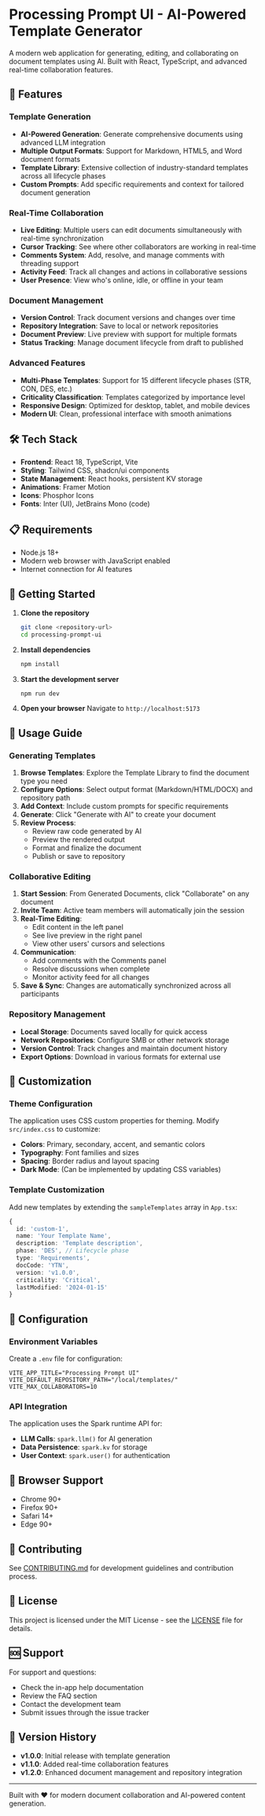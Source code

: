 # Processing Prompt UI - AI-Powered Template Generator

A modern web application for generating, editing, and collaborating on document templates using AI. Built with React, TypeScript, and advanced real-time collaboration features.

## 🚀 Features

### Template Generation
- **AI-Powered Generation**: Generate comprehensive documents using advanced LLM integration
- **Multiple Output Formats**: Support for Markdown, HTML5, and Word document formats
- **Template Library**: Extensive collection of industry-standard templates across all lifecycle phases
- **Custom Prompts**: Add specific requirements and context for tailored document generation

### Real-Time Collaboration
- **Live Editing**: Multiple users can edit documents simultaneously with real-time synchronization
- **Cursor Tracking**: See where other collaborators are working in real-time
- **Comments System**: Add, resolve, and manage comments with threading support
- **Activity Feed**: Track all changes and actions in collaborative sessions
- **User Presence**: View who's online, idle, or offline in your team

### Document Management
- **Version Control**: Track document versions and changes over time
- **Repository Integration**: Save to local or network repositories
- **Document Preview**: Live preview with support for multiple formats
- **Status Tracking**: Manage document lifecycle from draft to published

### Advanced Features
- **Multi-Phase Templates**: Support for 15 different lifecycle phases (STR, CON, DES, etc.)
- **Criticality Classification**: Templates categorized by importance level
- **Responsive Design**: Optimized for desktop, tablet, and mobile devices
- **Modern UI**: Clean, professional interface with smooth animations

## 🛠 Tech Stack

- **Frontend**: React 18, TypeScript, Vite
- **Styling**: Tailwind CSS, shadcn/ui components
- **State Management**: React hooks, persistent KV storage
- **Animations**: Framer Motion
- **Icons**: Phosphor Icons
- **Fonts**: Inter (UI), JetBrains Mono (code)

## 📋 Requirements

- Node.js 18+ 
- Modern web browser with JavaScript enabled
- Internet connection for AI features

## 🚀 Getting Started

1. **Clone the repository**
   ```bash
   git clone <repository-url>
   cd processing-prompt-ui
   ```

2. **Install dependencies**
   ```bash
   npm install
   ```

3. **Start the development server**
   ```bash
   npm run dev
   ```

4. **Open your browser**
   Navigate to `http://localhost:5173`

## 📖 Usage Guide

### Generating Templates

1. **Browse Templates**: Explore the Template Library to find the document type you need
2. **Configure Options**: Select output format (Markdown/HTML/DOCX) and repository path
3. **Add Context**: Include custom prompts for specific requirements
4. **Generate**: Click "Generate with AI" to create your document
5. **Review Process**: 
   - Review raw code generated by AI
   - Preview the rendered output
   - Format and finalize the document
   - Publish or save to repository

### Collaborative Editing

1. **Start Session**: From Generated Documents, click "Collaborate" on any document
2. **Invite Team**: Active team members will automatically join the session
3. **Real-Time Editing**: 
   - Edit content in the left panel
   - See live preview in the right panel
   - View other users' cursors and selections
4. **Communication**:
   - Add comments with the Comments panel
   - Resolve discussions when complete
   - Monitor activity feed for all changes
5. **Save & Sync**: Changes are automatically synchronized across all participants

### Repository Management

- **Local Storage**: Documents saved locally for quick access
- **Network Repositories**: Configure SMB or other network storage
- **Version Control**: Track changes and maintain document history
- **Export Options**: Download in various formats for external use

## 🎨 Customization

### Theme Configuration

The application uses CSS custom properties for theming. Modify `src/index.css` to customize:

- **Colors**: Primary, secondary, accent, and semantic colors
- **Typography**: Font families and sizes
- **Spacing**: Border radius and layout spacing
- **Dark Mode**: (Can be implemented by updating CSS variables)

### Template Customization

Add new templates by extending the `sampleTemplates` array in `App.tsx`:

```typescript
{
  id: 'custom-1',
  name: 'Your Template Name',
  description: 'Template description',
  phase: 'DES', // Lifecycle phase
  type: 'Requirements',
  docCode: 'YTN',
  version: 'v1.0.0',
  criticality: 'Critical',
  lastModified: '2024-01-15'
}
```

## 🔧 Configuration

### Environment Variables

Create a `.env` file for configuration:

```env
VITE_APP_TITLE="Processing Prompt UI"
VITE_DEFAULT_REPOSITORY_PATH="/local/templates/"
VITE_MAX_COLLABORATORS=10
```

### API Integration

The application uses the Spark runtime API for:
- **LLM Calls**: `spark.llm()` for AI generation
- **Data Persistence**: `spark.kv` for storage
- **User Context**: `spark.user()` for authentication

## 📱 Browser Support

- Chrome 90+
- Firefox 90+
- Safari 14+
- Edge 90+

## 🤝 Contributing

See [CONTRIBUTING.md](CONTRIBUTING.md) for development guidelines and contribution process.

## 📄 License

This project is licensed under the MIT License - see the [LICENSE](LICENSE) file for details.

## 🆘 Support

For support and questions:
- Check the in-app help documentation
- Review the FAQ section
- Contact the development team
- Submit issues through the issue tracker

## 🔄 Version History

- **v1.0.0**: Initial release with template generation
- **v1.1.0**: Added real-time collaboration features
- **v1.2.0**: Enhanced document management and repository integration

---

Built with ❤️ for modern document collaboration and AI-powered content generation.